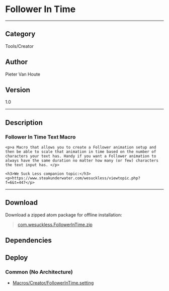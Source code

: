 # Follower In Time
___

## Category
Tools/Creator

## Author
Pieter Van Houte

## Version
1.0

___

## Description
<h3>Follower In Time Text Macro</h3>
	
	<p>a Macro that allows you to create a Follower animation setup and then be able to scale that animation in time based on the number of characters your text has. Handy if you want a Follower animation to always have the same duration no matter how many (or few) characters the text input has. </p>
	
	<h3>We Suck Less companion topic:</h3>
	<p>https://www.steakunderwater.com/wesuckless/viewtopic.php?f=6&t=447</p>
	
	

___

## Download

Download a zipped atom package for offline installation:
> [com.wesuckless.FollowerInTime.zip](https://gitlab.com/WeSuckLess/Reactor/-/archive/master/Reactor-master.zip?path=Atoms/com.wesuckless.FollowerInTime)  

## Dependencies

## Deploy

### Common (No Architecture)

<ul>
<li><a href="https://gitlab.com/WeSuckLess/Reactor/-/blob/master/Atoms/com.wesuckless.FollowerInTime/Macros/Creator/FollowerInTime.setting?ref_type=heads">Macros/Creator/FollowerInTime.setting</a></li>
</ul>
